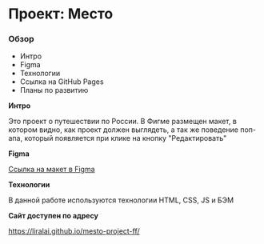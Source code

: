 # Проект: Место

### Обзор

* Интро
* Figma
* Технологии
* Ссылка на GitHub Pages
* Планы по развитию

**Интро**

Это проект о путешествии по России. В Фигме размещен макет, в котором видно, как проект должен выглядеть, а так же поведение поп-апа, который появляется при клике на кнопку "Редактировать"

**Figma**

[Ссылка на макет в Figma](https://www.figma.com/file/2cn9N9jSkmxD84oJik7xL7/JavaScript.-Sprint-4?node-id=0%3A1)

**Технологии**

В данной работе используются технологии HTML, CSS, JS и БЭМ

**Сайт доступен по адресу**

https://liralai.github.io/mesto-project-ff/

